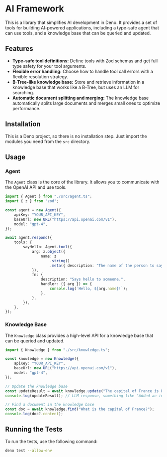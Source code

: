 # AI Framework

This is a library that simplifies AI development in Deno. It provides a set of tools for building AI-powered applications, including a type-safe agent that can use tools, and a knowledge base that can be queried and updated.

## Features

- **Type-safe tool definitions:** Define tools with Zod schemas and get full type safety for your tool arguments.
- **Flexible error handling:** Choose how to handle tool call errors with a flexible resolution strategy.
- **B-Tree-like knowledge base:** Store and retrieve information in a knowledge base that works like a B-Tree, but uses an LLM for searching.
- **Automatic document splitting and merging:** The knowledge base automatically splits large documents and merges small ones to optimize performance.

## Installation

This is a Deno project, so there is no installation step. Just import the modules you need from the `src` directory.

## Usage

### Agent

The `Agent` class is the core of the library. It allows you to communicate with the OpenAI API and use tools.

```typescript
import { Agent } from "./src/agent.ts";
import { z } from "zod";

const agent = new Agent({
	apiKey: "YOUR_API_KEY",
	baseUrl: new URL("https://api.openai.com/v1"),
	model: "gpt-4",
});

await agent.respond({
	tools: {
		sayHello: Agent.tool({
			arg: z.object({
				name: z
					.string()
					.meta({ description: "The name of the person to say hello to" }),
			}),
			fn: {
				description: "Says hello to someone.",
				handler: ({ arg }) => {
					console.log(`Hello, ${arg.name}!`);
				},
			},
		}),
	},
});
```

### Knowledge Base

The `Knowledge` class provides a high-level API for a knowledge base that can be queried and updated.

```typescript
import { Knowledge } from "./src/knowledge.ts";

const knowledge = new Knowledge({
	apiKey: "YOUR_API_KEY",
	baseUrl: new URL("https://api.openai.com/v1"),
	model: "gpt-4",
});

// Update the knowledge base
const updateResult = await knowledge.update("The capital of France is Paris.");
console.log(updateResult); // LLM response, something like "Added an information about capital of France"

// Find a document in the knowledge base
const doc = await knowledge.find("What is the capital of France?");
console.log(doc?.content);
```

## Running the Tests

To run the tests, use the following command:

```bash
deno test --allow-env
```
